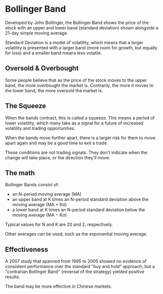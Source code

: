 # Bollinger Band

Developed by John Bollinger, the Bollinger Band shows the price of the stock with an upper and lower band (standard deviation) shown alongside a 21-day simple moving average.

Standard Deviation is a model of volatility, which means that a larger volatility is presented with a larger band (more room for growth, but equally for loss) and a smaller band means less volatile.

## Oversold & Overbought

Some people believe that as the price of the stock moves to the upper band, the more overbought the market is. Contrarily, the more it moves to the lower band, the more oversold the market is.

## The Squeeze

When the bands contract, this is called a squeeze. This means a period of lower volatility, which many take as a signal for a future of increased volatility and trading opportunities.

When the bands move further apart, there is a larger risk for them to move apart again and may be a good time to exit a trade.

These conditions are not trading signals. They don't indicate when the change will take place, or the direction they'll move.

## The math

Bollinger Bands consist of:

- an N-period moving average (MA)
- an upper band at K times an N-period standard deviation above the moving average (MA + Kσ)
- a lower band at K times an N-period standard deviation below the moving average (MA − Kσ)

Typical values for N and K are 20 and 2, respectively.

Other averages can be used, such as the exponential moving average.

## Effectiveness

A 2007 study that spanned from 1995 to 2005 showed no evidence of consistent performance over the standard "buy and hold" approach, but a "contrarian Bollinger Band" (reversal of the strategy) yielded positive results.

The band may be more effective in Chinese markets.

